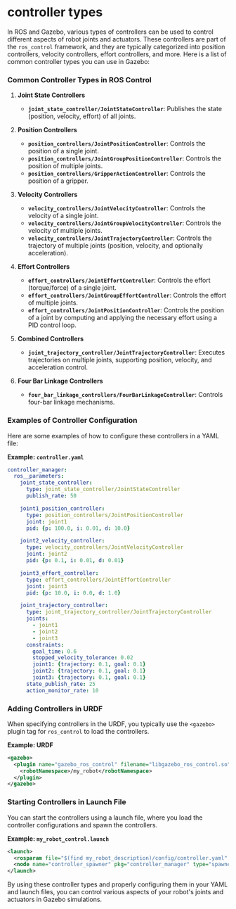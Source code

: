 # controller types
In ROS and Gazebo, various types of controllers can be used to control different aspects of robot joints and actuators. These controllers are part of the `ros_control` framework, and they are typically categorized into position controllers, velocity controllers, effort controllers, and more. Here is a list of common controller types you can use in Gazebo:

### Common Controller Types in ROS Control

1. **Joint State Controllers**
   - **`joint_state_controller/JointStateController`**: Publishes the state (position, velocity, effort) of all joints.

2. **Position Controllers**
   - **`position_controllers/JointPositionController`**: Controls the position of a single joint.
   - **`position_controllers/JointGroupPositionController`**: Controls the position of multiple joints.
   - **`position_controllers/GripperActionController`**: Controls the position of a gripper.

3. **Velocity Controllers**
   - **`velocity_controllers/JointVelocityController`**: Controls the velocity of a single joint.
   - **`velocity_controllers/JointGroupVelocityController`**: Controls the velocity of multiple joints.
   - **`velocity_controllers/JointTrajectoryController`**: Controls the trajectory of multiple joints (position, velocity, and optionally acceleration).

4. **Effort Controllers**
   - **`effort_controllers/JointEffortController`**: Controls the effort (torque/force) of a single joint.
   - **`effort_controllers/JointGroupEffortController`**: Controls the effort of multiple joints.
   - **`effort_controllers/JointPositionController`**: Controls the position of a joint by computing and applying the necessary effort using a PID control loop.

5. **Combined Controllers**
   - **`joint_trajectory_controller/JointTrajectoryController`**: Executes trajectories on multiple joints, supporting position, velocity, and acceleration control.

6. **Four Bar Linkage Controllers**
   - **`four_bar_linkage_controllers/FourBarLinkageController`**: Controls four-bar linkage mechanisms.

### Examples of Controller Configuration

Here are some examples of how to configure these controllers in a YAML file:

**Example: `controller.yaml`**
```yaml
controller_manager:
  ros__parameters:
    joint_state_controller:
      type: joint_state_controller/JointStateController
      publish_rate: 50

    joint1_position_controller:
      type: position_controllers/JointPositionController
      joint: joint1
      pid: {p: 100.0, i: 0.01, d: 10.0}

    joint2_velocity_controller:
      type: velocity_controllers/JointVelocityController
      joint: joint2
      pid: {p: 0.1, i: 0.01, d: 0.01}

    joint3_effort_controller:
      type: effort_controllers/JointEffortController
      joint: joint3
      pid: {p: 10.0, i: 0.0, d: 1.0}

    joint_trajectory_controller:
      type: joint_trajectory_controller/JointTrajectoryController
      joints:
        - joint1
        - joint2
        - joint3
      constraints:
        goal_time: 0.6
        stopped_velocity_tolerance: 0.02
        joint1: {trajectory: 0.1, goal: 0.1}
        joint2: {trajectory: 0.1, goal: 0.1}
        joint3: {trajectory: 0.1, goal: 0.1}
      state_publish_rate: 25
      action_monitor_rate: 10
```

### Adding Controllers in URDF

When specifying controllers in the URDF, you typically use the `<gazebo>` plugin tag for `ros_control` to load the controllers.

**Example: URDF**
```xml
<gazebo>
  <plugin name="gazebo_ros_control" filename="libgazebo_ros_control.so">
    <robotNamespace>/my_robot</robotNamespace>
  </plugin>
</gazebo>
```

### Starting Controllers in Launch File

You can start the controllers using a launch file, where you load the controller configurations and spawn the controllers.

**Example: `my_robot_control.launch`**
```xml
<launch>
  <rosparam file="$(find my_robot_description)/config/controller.yaml" command="load" />
  <node name="controller_spawner" pkg="controller_manager" type="spawner" args="joint_state_controller joint1_position_controller joint2_velocity_controller joint3_effort_controller joint_trajectory_controller" respawn="false" output="screen" />
</launch>
```

By using these controller types and properly configuring them in your YAML and launch files, you can control various aspects of your robot's joints and actuators in Gazebo simulations.